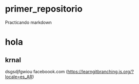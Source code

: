 # primer_repositorio
Practicando markdown
# hola
## krnal
dsgsdjfgwiou
faceboook.com (https://learngitbranching.js.org/?locale=es_AR)
